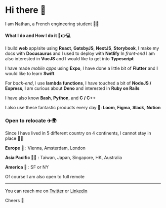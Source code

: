 # Hi there 👋

I am Nathan, a French engineering student 👨‍💻

#### What I do and How I do it 🧠👉💻

I build **web** app/site using **React**, **GatsbyJS**, **NextJS**, **Storybook**, I make my docs with **Docusaurus** and I used to deploy  with **Netlify**
In *front-end* I am also interested in **VueJS** and I would like to get into **Typescript**

I have made *mobile apps* using **Expo**, I have done a little bit of **Flutter** and I would like to learn **Swift**

For *back-end*, I use **lambda functions**, I have touched a bit of **NodeJS / Express**, I am curious about **Deno** and interested in **Ruby on Rails**

I have also know **Bash**, **Python**, and **C / C++** 

I also use these fantastic products every day 🤩: **Loom**, **Figma**, **Slack**, **Notion**

### Open to relocate ✈️🌍
Since I have lived in 5 different country on 4 continents, I cannot stay in place 🏃‍♂️

**Europe 🏰** : Vienna, Amsterdam, London

**Asia Pacific 🏯🦘** : Taiwan, Japan, Singapore, HK, Australia

**America 🗽** : SF or NY

Of course I am also open to full remote 

---
You can reach me on [Twitter](https://twitter.com/@NathanDouillet) or [Linkedin](https://www.linkedin.com/in/nathandouillet/) 

Cheers 🍻
